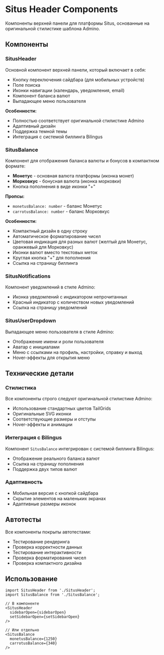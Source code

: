 # Situs Header Components

Компоненты верхней панели для платформы Situs, основанные на оригинальной стилистике шаблона Admino.

## Компоненты

### SitusHeader

Основной компонент верхней панели, который включает в себя:

- Кнопку переключения сайдбара (для мобильных устройств)
- Поле поиска
- Иконки навигации (календарь, уведомления, email)
- Компонент баланса валют
- Выпадающее меню пользователя

**Особенности:**

- Полностью соответствует оригинальной стилистике Admino
- Адаптивный дизайн
- Поддержка темной темы
- Интеграция с системой биллинга Bilingus

### SitusBalance

Компонент для отображения баланса валюты и бонусов в компактном формате:

- **Монетус** - основная валюта платформы (иконка монет)
- **Морковкус** - бонусная валюта (иконка морковки)
- Кнопка пополнения в виде иконки "+"

**Пропсы:**

- `monetusBalance: number` - баланс Монетус
- `carrotusBalance: number` - баланс Морковкус

**Особенности:**

- Компактный дизайн в одну строку
- Автоматическое форматирование чисел
- Цветовая индикация для разных валют (желтый для Монетус, оранжевый для Морковкус)
- Иконки валют вместо текстовых меток
- Круглая кнопка "+" для пополнения
- Ссылка на страницу биллинга

### SitusNotifications

Компонент уведомлений в стиле Admino:

- Иконка уведомлений с индикатором непрочитанных
- Красный индикатор с количеством новых уведомлений
- Ссылка на страницу уведомлений

### SitusUserDropdown

Выпадающее меню пользователя в стиле Admino:

- Отображение имени и роли пользователя
- Аватар с инициалами
- Меню с ссылками на профиль, настройки, справку и выход
- Hover-эффекты для открытия меню

## Технические детали

### Стилистика

Все компоненты строго следуют оригинальной стилистике Admino:

- Использование стандартных цветов TailGrids
- Оригинальные SVG иконки
- Соответствующие размеры и отступы
- Hover-эффекты и анимации

### Интеграция с Bilingus

Компонент `SitusBalance` интегрирован с системой биллинга Bilingus:

- Отображение реального баланса валют
- Ссылка на страницу пополнения
- Поддержка двух типов валют

### Адаптивность

- Мобильная версия с кнопкой сайдбара
- Скрытие элементов на маленьких экранах
- Адаптивные размеры иконок

## Автотесты

Все компоненты покрыты автотестами:

- Тестирование рендеринга
- Проверка корректности данных
- Тестирование интерактивности
- Проверка форматирования чисел
- Проверка компактного дизайна

## Использование

```tsx
import SitusHeader from './SitusHeader';
import SitusBalance from './SitusBalance';

// В компоненте
<SitusHeader
  sidebarOpen={sidebarOpen}
  setSidebarOpen={setSidebarOpen}
/>

// Или отдельно
<SitusBalance
  monetusBalance={1250}
  carrotusBalance={340}
/>
```
